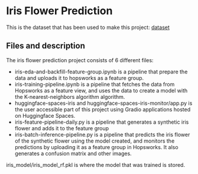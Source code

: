 # Iris Flower Prediction
This is the dataset that has been used to make this project: [dataset](https://repo.hops.works/master/hopsworks-tutorials/data/iris.csv)

## Files and description
The iris flower prediction project consists of 6 different files:
- iris-eda-and-backfill-feature-group.ipynb is a pipeline that prepare the data and uploads it to hopsworks as a feature group. 
- iris-training-pipeline.ipynb is a pipeline that fetches the data from Hopsworks as a feature view, and uses the data to create a model with the K-nearest-neighbors algorithm algorithm.
- huggingface-spaces-iris and huggingface-spaces-iris-monitor/app.py is the user accessible part of this project using Gradio applications hosted on Huggingface Spaces.
- iris-feature-pipeline-daily.py is a pipeline that generates a synthetic iris flower and adds it to the feature group
- iris-batch-inference-pipeline.py is a pipeline that predicts the iris flower of the synthetic flower using the model created, and monitors the predictions by uploading it as a feature group in Hopsworks. It also generates a confusion matrix and other images. 

iris_model/iris_model_rf.pkl is where the model that was trained is stored. 